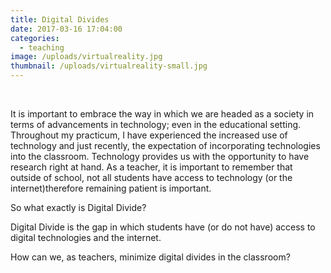 ```yaml
---
title: Digital Divides
date: 2017-03-16 17:04:00
categories:
  - teaching
image: /uploads/virtualreality.jpg
thumbnail: /uploads/virtualreality-small.jpg
---
```



&nbsp;

It is important to embrace the way in which we are headed as a society in terms of advancements in technology; even in the educational setting. Throughout my practicum, I have experienced the increased use of technology and just recently, the expectation of incorporating technologies into the classroom. Technology provides us with the opportunity to have research right at hand. As a teacher, it is important to remember that outside of school, not all students have access to technology (or the internet)therefore remaining patient is important.&nbsp;

So what exactly is Digital Divide?&nbsp;

Digital Divide is the gap in which students have (or do not have) access to digital technologies and the internet.&nbsp;

How can we, as teachers, minimize digital divides in the classroom?&nbsp;
<br>&nbsp;